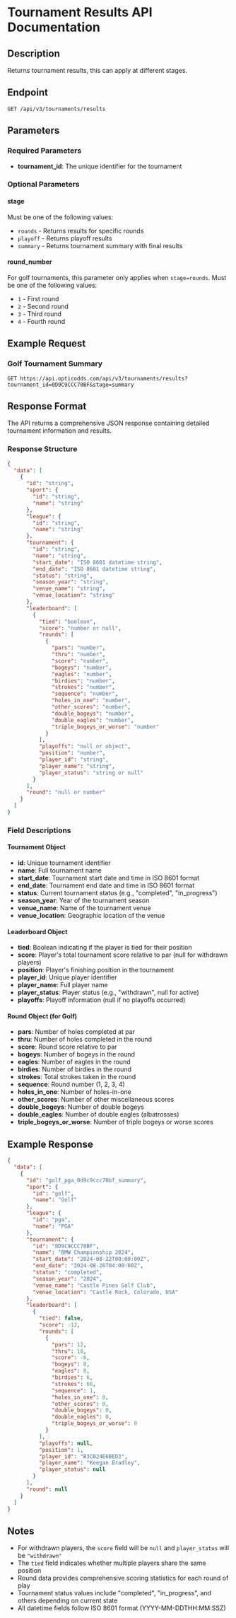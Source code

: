 # Tournament Results API Documentation

## Description

Returns tournament results, this can apply at different stages.

## Endpoint

```
GET /api/v3/tournaments/results
```

## Parameters

### Required Parameters

- **tournament_id**: The unique identifier for the tournament

### Optional Parameters

#### stage
Must be one of the following values:
- `rounds` - Returns results for specific rounds
- `playoff` - Returns playoff results
- `summary` - Returns tournament summary with final results

#### round_number
For golf tournaments, this parameter only applies when `stage=rounds`. Must be one of the following values:
- `1` - First round
- `2` - Second round  
- `3` - Third round
- `4` - Fourth round

## Example Request

### Golf Tournament Summary
```
GET https://api.opticodds.com/api/v3/tournaments/results?tournament_id=0D9C9CCC70BF&stage=summary
```

## Response Format

The API returns a comprehensive JSON response containing detailed tournament information and results.

### Response Structure

```json
{
  "data": [
    {
      "id": "string",
      "sport": {
        "id": "string",
        "name": "string"
      },
      "league": {
        "id": "string", 
        "name": "string"
      },
      "tournament": {
        "id": "string",
        "name": "string",
        "start_date": "ISO 8601 datetime string",
        "end_date": "ISO 8601 datetime string",
        "status": "string",
        "season_year": "string",
        "venue_name": "string",
        "venue_location": "string"
      },
      "leaderboard": [
        {
          "tied": "boolean",
          "score": "number or null",
          "rounds": [
            {
              "pars": "number",
              "thru": "number", 
              "score": "number",
              "bogeys": "number",
              "eagles": "number",
              "birdies": "number",
              "strokes": "number",
              "sequence": "number",
              "holes_in_one": "number",
              "other_scores": "number",
              "double_bogeys": "number", 
              "double_eagles": "number",
              "triple_bogeys_or_worse": "number"
            }
          ],
          "playoffs": "null or object",
          "position": "number",
          "player_id": "string",
          "player_name": "string",
          "player_status": "string or null"
        }
      ],
      "round": "null or number"
    }
  ]
}
```

### Field Descriptions

#### Tournament Object
- **id**: Unique tournament identifier
- **name**: Full tournament name
- **start_date**: Tournament start date and time in ISO 8601 format
- **end_date**: Tournament end date and time in ISO 8601 format  
- **status**: Current tournament status (e.g., "completed", "in_progress")
- **season_year**: Year of the tournament season
- **venue_name**: Name of the tournament venue
- **venue_location**: Geographic location of the venue

#### Leaderboard Object
- **tied**: Boolean indicating if the player is tied for their position
- **score**: Player's total tournament score relative to par (null for withdrawn players)
- **position**: Player's finishing position in the tournament
- **player_id**: Unique player identifier
- **player_name**: Full player name
- **player_status**: Player status (e.g., "withdrawn", null for active)
- **playoffs**: Playoff information (null if no playoffs occurred)

#### Round Object (for Golf)
- **pars**: Number of holes completed at par
- **thru**: Number of holes completed in the round
- **score**: Round score relative to par
- **bogeys**: Number of bogeys in the round
- **eagles**: Number of eagles in the round
- **birdies**: Number of birdies in the round
- **strokes**: Total strokes taken in the round
- **sequence**: Round number (1, 2, 3, 4)
- **holes_in_one**: Number of holes-in-one
- **other_scores**: Number of other miscellaneous scores
- **double_bogeys**: Number of double bogeys
- **double_eagles**: Number of double eagles (albatrosses)
- **triple_bogeys_or_worse**: Number of triple bogeys or worse scores

## Example Response

```json
{
  "data": [
    {
      "id": "golf_pga_0d9c9ccc70bf_summary",
      "sport": {
        "id": "golf",
        "name": "Golf"
      },
      "league": {
        "id": "pga", 
        "name": "PGA"
      },
      "tournament": {
        "id": "0D9C9CCC70BF",
        "name": "BMW Championship 2024",
        "start_date": "2024-08-22T00:00:00Z",
        "end_date": "2024-08-26T04:00:00Z", 
        "status": "completed",
        "season_year": "2024",
        "venue_name": "Castle Pines Golf Club",
        "venue_location": "Castle Rock, Colorado, USA"
      },
      "leaderboard": [
        {
          "tied": false,
          "score": -12,
          "rounds": [
            {
              "pars": 12,
              "thru": 18,
              "score": -6,
              "bogeys": 0,
              "eagles": 0, 
              "birdies": 6,
              "strokes": 66,
              "sequence": 1,
              "holes_in_one": 0,
              "other_scores": 0,
              "double_bogeys": 0,
              "double_eagles": 0,
              "triple_bogeys_or_worse": 0
            }
          ],
          "playoffs": null,
          "position": 1,
          "player_id": "B3CB24E6BED3", 
          "player_name": "Keegan Bradley",
          "player_status": null
        }
      ],
      "round": null
    }
  ]
}
```

## Notes

- For withdrawn players, the `score` field will be `null` and `player_status` will be `"withdrawn"`
- The `tied` field indicates whether multiple players share the same position
- Round data provides comprehensive scoring statistics for each round of play
- Tournament status values include "completed", "in_progress", and others depending on current state
- All datetime fields follow ISO 8601 format (YYYY-MM-DDTHH:MM:SSZ)